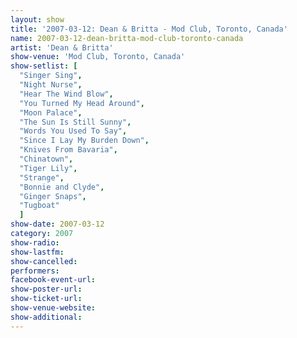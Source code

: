 ```yaml
---
layout: show
title: '2007-03-12: Dean & Britta - Mod Club, Toronto, Canada'
name: 2007-03-12-dean-britta-mod-club-toronto-canada
artist: 'Dean & Britta'
show-venue: 'Mod Club, Toronto, Canada'
show-setlist: [
  "Singer Sing",
  "Night Nurse",
  "Hear The Wind Blow",
  "You Turned My Head Around",
  "Moon Palace",
  "The Sun Is Still Sunny",
  "Words You Used To Say",
  "Since I Lay My Burden Down",
  "Knives From Bavaria",
  "Chinatown",
  "Tiger Lily",
  "Strange",
  "Bonnie and Clyde",
  "Ginger Snaps",
  "Tugboat"
  ]
show-date: 2007-03-12
category: 2007
show-radio: 
show-lastfm: 
show-cancelled: 
performers: 
facebook-event-url: 
show-poster-url: 
show-ticket-url: 
show-venue-website: 
show-additional: 
---
```


